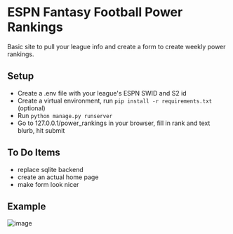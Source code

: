 # ESPN Fantasy Football Power Rankings

Basic site to pull your league info and create a form to create weekly power rankings.

## Setup
- Create a .env file with your league's ESPN SWID and S2 id
- Create a virtual environment, run `pip install -r requirements.txt` (optional)
- Run `python manage.py runserver`
- Go to 127.0.0.1/power_rankings in your browser, fill in rank and text blurb, hit submit

## To Do Items
- replace sqlite backend
- create an actual home page
- make form look nicer

## Example
![image](https://i.imgur.com/CbN9hQv.png)
